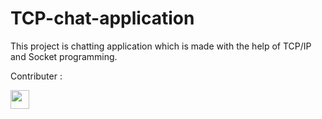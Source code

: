 # TCP-chat-application
This project is chatting application which is made with the help of TCP/IP and Socket programming.

Contributer :
<div>
  <a href="https://github.com/HimadriPrakash">
    <img src="https://avatars.githubusercontent.com/u/75205948?v=4" width="30px"/>
  </a>
  </div>
 
